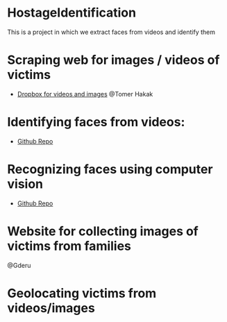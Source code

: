 # HostageIdentification
This is a project in which we extract faces from videos and identify them

# Scraping web for images / videos of victims
* [Dropbox for videos and images](https://www.dropbox.com/scl/fo/nkxkmlwz6gceit2y27a45/h?rlkey=87ue2nchctd2u7d2mqzpm40d2&dl=0)
@Tomer Hakak

# Identifying faces from videos:
* [Github Repo](https://github.com/freearhey/face-extractor/blob/master/extract.py)

# Recognizing faces using computer vision
* [Github Repo](https://github.com/ageitgey/face_recognition)

# Website for collecting images of victims from families
@Gderu

# Geolocating victims from videos/images
